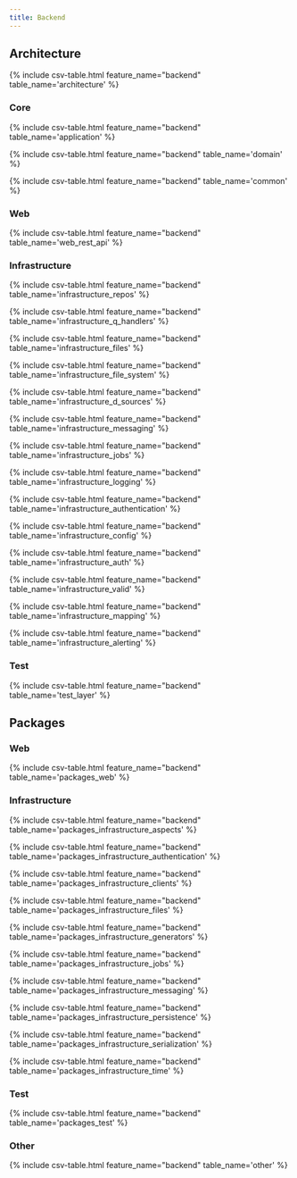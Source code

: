 ```yaml
---
title: Backend
---
```


## Architecture

{% include csv-table.html feature_name="backend" table_name='architecture' %}

### Core

{% include csv-table.html feature_name="backend" table_name='application' %}

{% include csv-table.html feature_name="backend" table_name='domain' %}

{% include csv-table.html feature_name="backend" table_name='common' %}

### Web

{% include csv-table.html feature_name="backend" table_name='web_rest_api' %}

### Infrastructure

{% include csv-table.html feature_name="backend" table_name='infrastructure_repos' %}

{% include csv-table.html feature_name="backend" table_name='infrastructure_q_handlers' %}

{% include csv-table.html feature_name="backend" table_name='infrastructure_files' %}

{% include csv-table.html feature_name="backend" table_name='infrastructure_file_system' %}

{% include csv-table.html feature_name="backend" table_name='infrastructure_d_sources' %}

{% include csv-table.html feature_name="backend" table_name='infrastructure_messaging' %}

{% include csv-table.html feature_name="backend" table_name='infrastructure_jobs' %}

{% include csv-table.html feature_name="backend" table_name='infrastructure_logging' %}

{% include csv-table.html feature_name="backend" table_name='infrastructure_authentication' %}

{% include csv-table.html feature_name="backend" table_name='infrastructure_config' %}

{% include csv-table.html feature_name="backend" table_name='infrastructure_auth' %}

{% include csv-table.html feature_name="backend" table_name='infrastructure_valid' %}

{% include csv-table.html feature_name="backend" table_name='infrastructure_mapping' %}

{% include csv-table.html feature_name="backend" table_name='infrastructure_alerting' %}

### Test

{% include csv-table.html feature_name="backend" table_name='test_layer' %}

## Packages

### Web

{% include csv-table.html feature_name="backend" table_name='packages_web' %}

### Infrastructure

{% include csv-table.html feature_name="backend" table_name='packages_infrastructure_aspects' %}

{% include csv-table.html feature_name="backend" table_name='packages_infrastructure_authentication' %}

{% include csv-table.html feature_name="backend" table_name='packages_infrastructure_clients' %}

{% include csv-table.html feature_name="backend" table_name='packages_infrastructure_files' %}

{% include csv-table.html feature_name="backend" table_name='packages_infrastructure_generators' %}

{% include csv-table.html feature_name="backend" table_name='packages_infrastructure_jobs' %}

{% include csv-table.html feature_name="backend" table_name='packages_infrastructure_messaging' %}

{% include csv-table.html feature_name="backend" table_name='packages_infrastructure_persistence' %}

{% include csv-table.html feature_name="backend" table_name='packages_infrastructure_serialization' %}

{% include csv-table.html feature_name="backend" table_name='packages_infrastructure_time' %}

### Test

{% include csv-table.html feature_name="backend" table_name='packages_test' %}

### Other

{% include csv-table.html feature_name="backend" table_name='other' %}
